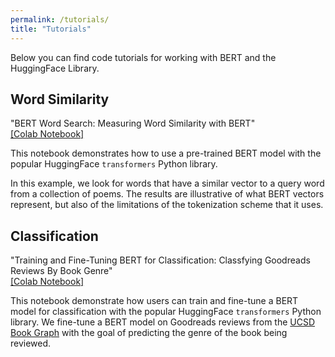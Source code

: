 ```yaml
---
permalink: /tutorials/
title: "Tutorials"
---
```


Below you can find code tutorials for working with BERT and the HuggingFace Library.

## Word Similarity

"BERT Word Search: Measuring Word Similarity with BERT"  
[[Colab Notebook]](https://colab.research.google.com/drive/18SKxCwdiWqcX4wXjLMpBDSzMuoZ2Sd1I?usp=sharing)

This notebook demonstrates how to use a pre-trained BERT model with the popular HuggingFace `transformers` Python library.

In this example, we look for words that have a similar vector to a query word from a collection of poems. The results are illustrative of what BERT vectors represent, but also of the limitations of the tokenization scheme that it uses.

## Classification

"Training and Fine-Tuning BERT for Classification: Classfying Goodreads Reviews By Book Genre"  
[[Colab Notebook]](https://colab.research.google.com/drive/19jDqa5D5XfxPU6NQef17BC07xQdRnaKU?usp=sharing)

This notebook demonstrate how users can train and fine-tune a BERT model for classification with the popular HuggingFace `transformers` Python library. We fine-tune a BERT model on Goodreads reviews from the [UCSD Book Graph](https://sites.google.com/eng.ucsd.edu/ucsdbookgraph/reviews?authuser=0) with the goal of predicting the genre of the book being reviewed.
